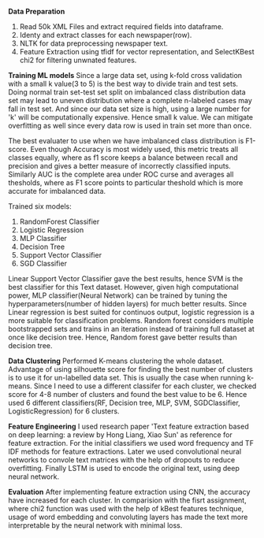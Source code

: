 **Data Preparation**
1. Read 50k XML Files and extract required fields into dataframe.
2. Identy and extract classes for each newspaper(row).
3. NLTK for data preprocessing newspaper text.
4. Feature Extraction using tfidf for vector representation, and SelectKBest chi2 for filtering unwnated features.

**Training ML models**
Since a large data set, using k-fold cross validation with a small k value(3 to 5) is the best way to divide train and test sets. Doing normal train set-test set split on imbalanced class distribution data set may lead to uneven distribution where a complete n-labeled cases may fall in test set. And since our data set size is high, using a large number for 'k' will be computationally expensive. Hence small k value. We can mitigate overfitting as well since every data row is used in train set more than once.

The best evaluater to use when we have imbalanced class distribution is F1-score. Even though Accuracy is most widely used, this metric treats all classes equally, where as f1 score keeps a balance between recall and precision and gives a better measure of incorrectly classified inputs. Similarly AUC is the complete area under ROC curse and averages all thesholds, where as F1 score points to particular theshold which is more accurate for imbalanced data.

Trained six models:
1. RandomForest Classifier
2. Logistic Regression
3. MLP Classifier
4. Decision Tree
5. Support Vector Classifier
6. SGD Classifier

Linear Support Vector Classifier gave the best results, hence SVM is the best classifier for this Text dataset. However, given high computational power, MLP classifier(Neural Network) can be trained by tuning the hyperparameters(number of hidden layers) for much better results. Since Linear regression is best suited for continuos output, logistic regression is a more suitable for classification problems. Random forest considers multiple bootstrapped sets and trains in an iteration instead of training full dataset at once like decision tree. Hence, Random forest gave better results than decision tree.

**Data Clustering**
Performed K-means clustering the whole dataset. Advantage of using silhouette score for finding the best number of clusters is to use it for un-labelled data set. This is usually the case when running k-means. Since I need to use a different classifer for each cluster, we checked score for 4-8 number of clusters and found the best value to be 6. Hence used 6 different classifiers(RF, Decision tree, MLP, SVM, SGDClassifier, LogisticRegression) for 6 clusters.

**Feature Engineering**
I used research paper 'Text feature extraction based on deep learning: a review by Hong Liang, Xiao Sun' as reference for feature extraction. For the initial classifiers we used word frequency and TF IDF methods for feature extractions. Later we used convolutional neural networks to convole text matrices with the help of dropouts to reduce overfitting. Finally LSTM is used to encode the original text, using deep neural network.

**Evaluation**
After implementing feature extraction using CNN, the accuracy have increased for each cluster. In comparision with the fisrt assignment, where chi2 function was used with the help of kBest features technique, usage of word embedding and convoluting layers has made the text more interpretable by the neural network with minimal loss.
